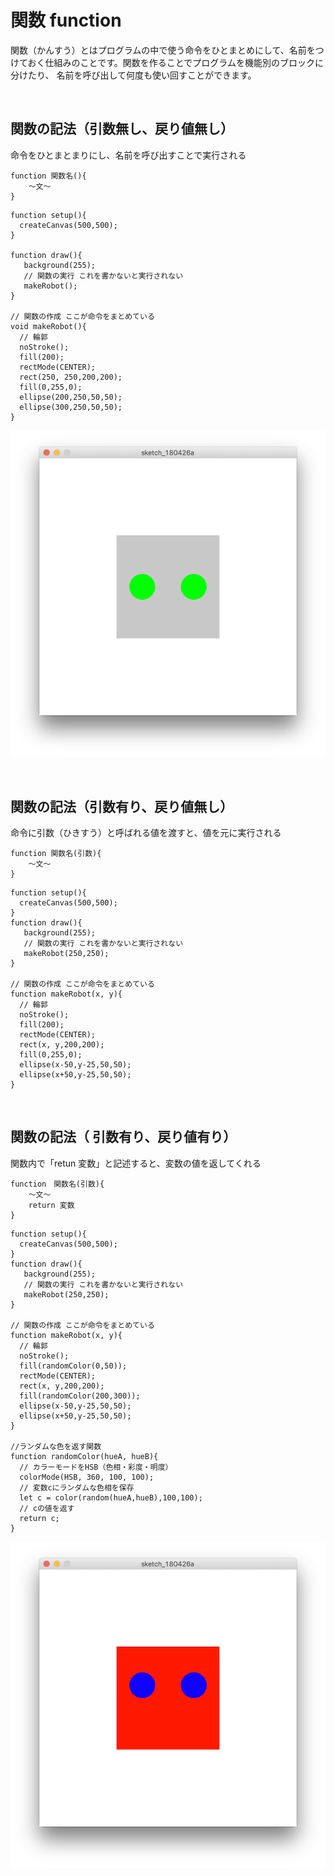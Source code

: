 # 関数 function

関数（かんすう）とはプログラムの中で使う命令をひとまとめにして、名前をつけておく仕組みのことです。関数を作ることでプログラムを機能別のブロックに分けたり、 名前を呼び出して何度も使い回すことができます。

&nbsp;
&nbsp;


## 関数の記法（引数無し、戻り値無し）

命令をひとまとまりにし、名前を呼び出すことで実行される

```
function 関数名(){
	〜文〜
}

```

```
function setup(){
  createCanvas(500,500);
}

function draw(){
   background(255);
   // 関数の実行 これを書かないと実行されない
   makeRobot();
}

// 関数の作成 ここが命令をまとめている
void makeRobot(){
  // 輪郭
  noStroke();
  fill(200);
  rectMode(CENTER);
  rect(250, 250,200,200);
  fill(0,255,0);
  ellipse(200,250,50,50);
  ellipse(300,250,50,50);
}

```

![image](img/sketch_func01.png)

&nbsp;
&nbsp;

## 関数の記法（引数有り、戻り値無し）

命令に引数（ひきすう）と呼ばれる値を渡すと、値を元に実行される

```
function 関数名(引数){
	〜文〜
}

```

```
function setup(){
  createCanvas(500,500);
}
function draw(){
   background(255);
   // 関数の実行 これを書かないと実行されない
   makeRobot(250,250);
}

// 関数の作成 ここが命令をまとめている 
function makeRobot(x, y){
  // 輪郭
  noStroke();
  fill(200);
  rectMode(CENTER);
  rect(x, y,200,200);
  fill(0,255,0);
  ellipse(x-50,y-25,50,50);
  ellipse(x+50,y-25,50,50);
}

```

&nbsp;
&nbsp;

## 関数の記法（ 引数有り、戻り値有り）

関数内で「retun 変数」と記述すると、変数の値を返してくれる

```
function　関数名(引数){
	〜文〜
	return 変数
}

```
```
function setup(){
  createCanvas(500,500);
}
function draw(){
   background(255);
   // 関数の実行 これを書かないと実行されない
   makeRobot(250,250);
}

// 関数の作成 ここが命令をまとめている 
function makeRobot(x, y){
  // 輪郭
  noStroke();
  fill(randomColor(0,50));
  rectMode(CENTER);
  rect(x, y,200,200);
  fill(randomColor(200,300));
  ellipse(x-50,y-25,50,50);
  ellipse(x+50,y-25,50,50);
}

//ランダムな色を返す関数
function randomColor(hueA, hueB){
  // カラーモードをHSB（色相・彩度・明度）
  colorMode(HSB, 360, 100, 100);
  // 変数cにランダムな色相を保存
  let c = color(random(hueA,hueB),100,100);
  // cの値を返す
  return c;
}
```

![image](img/sketch_func02.png)
